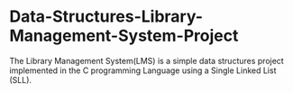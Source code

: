 # Data-Structures-Library-Management-System-Project
The Library Management System(LMS) is a simple data structures project implemented in the C programming Language using a Single Linked List (SLL).

